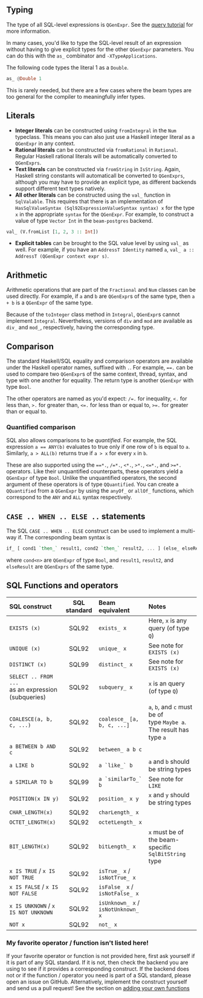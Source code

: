 ## Typing

The type of all SQL-level expressions is `QGenExpr`. See the [query tutorial](../user-guide/queries/basic.md) for more information.

In many cases, you'd like to type the SQL-level result of an expression without
having to give explicit types for the other `QGenExpr` parameters. You can do
this with the `as_` combinator and `-XTypeApplications`.

The following code types the literal 1 as a `Double`.

```haskell
as_ @Double 1
```

This is rarely needed, but there are a few cases where the beam types are too
general for the compiler to meaningfully infer types.

## Literals

* **Integer literals** can be constructed using `fromIntegral` in the `Num`
  typeclass. This means you can also just use a Haskell integer literal as a
  `QGenExpr` in any context.
* **Rational literals** can be constructed via `fromRational` in `Rational`.
  Regular Haskell rational literals will be automatically converted to
  `QGenExprs`.
* **Text literals** can be constructed via `fromString` in `IsString`. Again,
  Haskell string constants will automaticall be converted to `QGenExprs`,
  although you may have to provide an explicit type, as different backends
  support different text types natively.
* **All other literals** can be constructed using the `val_` function in
  `SqlValable`. This requires that there is an implementation of
  `HasSqlValueSyntax (Sql92ExpressionValueSyntax syntax) x` for the type `x` in
  the appropriate `syntax` for the `QGenExpr`. For example, to construct a value
  of type `Vector Int` in the `beam-postgres` backend.
  
```haskell
val_ (V.fromList [1, 2, 3 :: Int])
```

* **Explicit tables** can be brought to the SQL value level by using `val_` as
  well. For example, if you have an `AddressT Identity` named `a`, `val_ a ::
  AddressT (QGenExpr context expr s)`.
  
## Arithmetic

Arithmetic operations that are part of the `Fractional` and `Num` classes can be
used directly. For example, if `a` and `b` are `QGenExpr`s of the same type,
then `a + b` is a `QGenExpr` of the same type.

Because of the `toInteger` class method in `Integral`, `QGenExpr`s cannot
implement `Integral`. Nevertheless, versions of `div` and `mod` are available as
`div_` and `mod_`, respectively, having the corresponding type.

## Comparison

The standard Haskell/SQL equality and comparison operators are available under
the Haskell operator names, suffixed with `.`. For example, `==.` can be used to
compare two `QGenExpr`s of the same context, thread, syntax, and type with one
another for equality. The return type is another `QGenExpr` with type `Bool`.

The other operators are named as you'd expect: `/=.` for inequality, `<.` for
less than, `>.` for greater than, `<=.` for less than or equal to, `>=.` for
greater than or equal to.

### Quantified comparison

SQL also allows comparisons to be *quantified*. For example, the SQL expression
`a == ANY(b)` evaluates to true only if one row of `b` is equal to `a`.
Similarly, `a > ALL(b)` returns true if `a > x` for every `x` in `b`.

These are also supported using the `==*.`, `/=*.`, `<*.`, `>*.`, `<=*.`, and
`>=*.` operators. Like their unquantified counterparts, these operators yield a
`QGenExpr` of type `Bool`. Unlike the unquantified operators, the second
argument of these operators is of type `QQuantified`. You can create a
`QQuantified` from a `QGenExpr` by using the `anyOf_` or `allOf_` functions,
which correspond to the `ANY` and `ALL` syntax respectively.

## `CASE .. WHEN .. ELSE ..` statements

The SQL `CASE .. WHEN .. ELSE` construct can be used to implement a multi-way
if. The corresponding beam syntax is

```haskell
if_ [ cond1 `then_` result1, cond2 `then_` result2, ... ] (else_ elseResult)
```

where `cond<n>` are `QGenExpr` of type `Bool`, and `result1`, `result2`, and
`elseResult` are `QGenExprs` of the same type.

## SQL Functions and operators

| SQL construct                                            | SQL standard   | Beam equivalent                    | Notes                                                                         |
| :--------------                                          | :------------: | :----------------                  | :--------------                                                               |
| `EXISTS (x)`                                             | SQL92          | `exists_ x`                        | Here, `x` is any query (of type `Q`)                                          |
| `UNIQUE (x)`                                             | SQL92          | `unique_ x`                        | See note for `EXISTS (x)`                                                     |
| `DISTINCT (x)`                                           | SQL99          | `distinct_ x`                      | See note for `EXISTS (x)`                                                     |
| `SELECT .. FROM ...` <br/> as an expression (subqueries) | SQL92          | `subquery_ x`                      | `x` is an query (of type `Q`)                                                 |
| `COALESCE(a, b, c, ...)`                                 | SQL92          | `coalesce_ [a, b, c, ...]`         | `a`, `b`, and `c` must be of <br/>type `Maybe a`.<br/>The result has type `a` |
| `a BETWEEN b AND c`                                      | SQL92          | `between_ a b c`                   |                                                                               |
| `a LIKE b`                                               | SQL92          | ``a `like_` b``                    | `a` and `b` should be string types                                            |
| `a SIMILAR TO b`                                         | SQL99          | ``a `similarTo_` b``               | See note for `LIKE`                                                           |
| `POSITION(x IN y)`                                       | SQL92          | `position_ x y`                    | `x` and `y` should be string types                                            |
| `CHAR_LENGTH(x)`                                         | SQL92          | `charLength_ x`                    |                                                                               |
| `OCTET_LENGTH(x)`                                        | SQL92          | `octetLength_ x`                   |                                                                               |
| `BIT_LENGTH(x)`                                          | SQL92          | `bitLength_ x`                     | `x` must be of the beam-specific `SqlBitString` type                          |
| `x IS TRUE` / `x IS NOT TRUE`                            | SQL92          | `isTrue_ x` / `isNotTrue_ x`       |                                                                               |
| `x IS FALSE` / `x IS NOT FALSE`                          | SQL92          | `isFalse_ x` / `isNotFalse_ x`     |                                                                               |
| `x IS UNKNOWN` / `x IS NOT UNKNOWN`                      | SQL92          | `isUnknown_ x` / `isNotUnknown_ x` |                                                                               |
| `NOT x`                                                  | SQL92          | `not_ x`                           |                                                                               |

### My favorite operator / function isn't listed here!

If your favorite operator or function is not provided here, first ask yourself
if it is part of any SQL standard. If it is not, then check the backend you are
using to see if it provides a corresponding construct. If the backend does not
or if the function / operator you need is part of a SQL standard, please open an
issue on GitHub. Alternatively, implement the construct yourself and send us a
pull request! See the section on [adding your own functions](extensibility.md)
